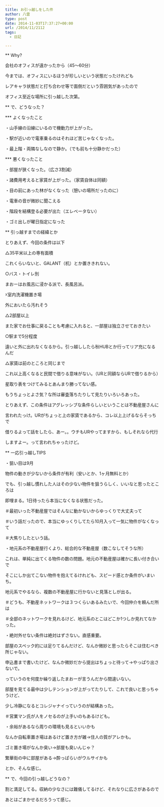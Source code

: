 ```yaml
---
title: お引っ越しをした件
author: 八雲
type: post
date: 2014-11-03T17:37:27+00:00
url: /2014/11/2112
tags:
  - 日記

---
```

** Why?
  
会社のオフィスが遠かったから（45～60分）
  
今までは、オフィスにいるほうが珍しいという状態だったけれども
  
レアキャラ状態だと打ち合わせ等で面倒だという雰囲気があったので
  
オフィス至近な場所に引っ越した次第。

** で、どうなった？
  
\*** よくなったこと
  
・山手線の沿線にいるので機動力が上がった。
  
・駅が近いので電車乗るのはそれほど苦じゃなくなった。
  
・最上階・両隣なしなので静か。（でも前も十分静かだった）

\*** 悪くなったこと
  
・部屋が狭くなった。（広さ3割減）
  
・諸費用考えると家賃が上がった。（家賃自体は同額）
  
・目の前にあった林がなくなった（憩いの場所だったのに）
  
・電車の音が微妙に聞こえる
  
・階段を結構登る必要が出た（エレベータない）
  
・ゴミ出しが曜日指定になった

** 引っ越すまでの経緯とか
  
とりあえず、今回の条件は以下
  
△35平米以上の専有面積
  
これくらいないと、GALANT（机）とか置ききれない。
  
○バス・トイレ別
  
まおーはお風呂に浸かる派で、長風呂派。
  
☓室内洗濯機置き場
  
外においたら汚れそう
  
△2部屋以上
  
また家でお仕事に戻ることも考慮に入れると、一部屋は独立させておきたい
  
○駅まで5分程度
  
遠いと外に出れなくなるから。引っ越ししたら秋HUBとか行ってリア充になるんだ
  
△家賃は前のところと同じまで
  
これ以上高くなると民間で借りる意味がない。（URと同額ならURで借りるから）

星取り表をつけてみるとあんまり勝ってない感。
  
もうちょっとよさ気？な所は審査落ちたりして見たりいろいろあった。
  
とりあえず、この条件はアグレッシブな条件らしいということは不動産屋さんに
  
言われたっけ。URがちょっと上の家賃であるから、コレ以上上げるならそっちで
  
借りるよって話をしたら、あー。。ウチもURやってますから、もしそれなら代行
  
しますよー。って言われちゃったけど。

** 一応引っ越しTIPS
  
・狙い目は9月
  
物件の動きが少ないから条件が有利（安いとか、1ヶ月無料とか）
  
でも、引っ越し慣れした人はその少ない物件を狙うらしく、いいなと思ったところは
  
即埋まる。1日待ったら本当になくなる状態だった。
  
＃最初いった不動産屋ではそんなに動かないからゆっくりで大丈夫って
  
＃いう話だったので、本当にゆっくりしてたら10月入って一気に物件がなくなって
  
＃大焦りしたという話。
  
・地元系の不動産屋行くより、総合的な不動産屋（数こなしてそうな所）
  
これは、単純に出てくる物件の数の問題。地元の不動産屋は確かに長い付き合いで
  
そこにしか出てこない物件を抱えてるけれども、スピード感とか条件がいまいち。
  
地元系でやるなら、複数の不動産屋に行かないと見落としが出る。
  
＃どうも、不動産ネットワークは３つくらいあるみたいで、今回仲介を頼んだ所は
  
＃全部のネットワークを見れるけど、地元系のとこはどこか1つしか見れてなかった。
  
・絶対外せない条件は絶対はずさない。直感重要。
  
部屋のスペック的には足りてるんだけど、なんか微妙と思ったらそこは住むべき所じゃない。
  
申込書まで書いたけど、なんか微妙だから提出はちょっと待って→やっぱり出さないで。
  
っていうのを何度か繰り返したまおーが言うんだから間違いない。
  
部屋を見てる最中は少しテンションが上がってたりして、これで良いと思っちゃうけど、
  
少し冷静になるとコレジャナイっていうのが結構あった。
  
＃営業マン氏が人をノセるのが上手いのもあるけども。
  
・余裕があるなら周りの環境も見るといいかも
  
なんか自転車置き場はあるけど置き方が雑→住人の質がアレかも。
  
ゴミ置き場がなんか臭い→部屋も臭いんじゃ？
  
繁華街の中に部屋がある→酔っぱらいがウルサイかも
  
とか、そんな感じ。

** で、今回の引っ越しどうなの？
  
割と満足してる。収納の少なさには難儀してるけど、それなりに広さがあるので
  
あとはごまかせるだろうって感じ。
